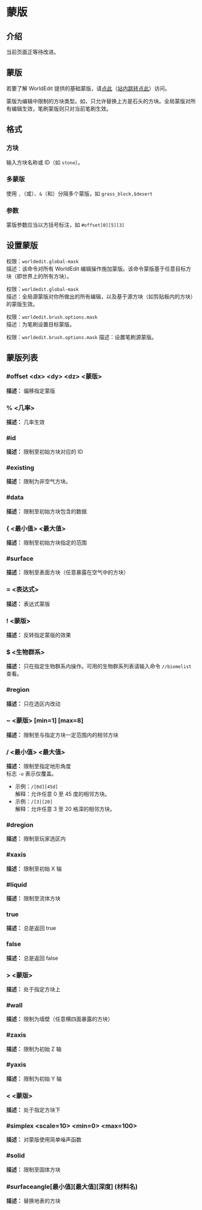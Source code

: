 # 蒙版

## 介绍

当前页面正等待改进。

## 蒙版

若要了解 WorldEdit 提供的基础蒙版，请[点此](https://worldedit.enginehub.org/en/latest/usage/general/masks/)（[站内跳转点此](/WorldEdit/index)）访问。

蒙版为编辑中限制的方块类型。如，只允许替换上方是石头的方块。全局蒙版对所有编辑生效，笔刷蒙版则只对当前笔刷生效。

## 格式

### 方块

输入方块名称或 ID（如 `stone`）。

### 多蒙版

使用 `,`（或）、`&`（和）分隔多个蒙版，如 `grass_block,$desert`

### 参数

蒙版参数应当以方括号标注，如 `#offset[0][5][3]`

## 设置蒙版

权限：`worldedit.global-mask`  
描述：该命令对所有 WorldEdit 编辑操作施加蒙版。该命令蒙版基于任意目标方块（即世界上的所有方块）。

权限：`worldedit.global-mask`  
描述：全局源蒙版对你所做出的所有编辑，以及基于源方块（如剪贴板内的方块）的蒙版生效。

权限：`worldedit.brush.options.mask`  
描述：为笔刷设置目标蒙版。

权限：`worldedit.brush.options.mask`
描述：设置笔刷源蒙版。

## 蒙版列表

### \#offset \<dx\> \<dy\> \<dz\> \<蒙版\>

**描述：** 偏移指定蒙版

### % \<几率\>

**描述：** 几率生效

### \#id

**描述：** 限制至初始方块对应的 ID

### \#existing

**描述：** 限制为非空气方块。

### \#data

**描述：** 限制至初始方块包含的数据

### { \<最小值\> \<最大值\>

**描述：** 限制至初始方块指定的范围

### \#surface

**描述：** 限制至表面方块（任意暴露在空气中的方块）

### = \<表达式\>

**描述：** 表达式蒙版

### ! \<蒙版\>

**描述：** 反转指定蒙版的效果

### $ \<生物群系\>

**描述：** 只在指定生物群系内操作。可用的生物群系列表请输入命令 `//biomelist` 查看。

### \#region

**描述：** 只在选区内改动

### ~ \<蒙版\> [min=1] [max=8]

**描述：** 限制至与指定方块一定范围内的相邻方块

### / \<最小值\> \<最大值\>

**描述：** 限制至指定地形角度  
标志 `-o` 表示仅覆盖。
* 示例：`/[0d][45d]`  
  解释：允许任意 0 至 45 度的相邻方块。
* 示例：`/[3][20]`  
  解释：允许任意 3 至 20 格深的相邻方块。

### \#dregion

**描述：** 限制至玩家选区内

### \#xaxis

**描述：** 限制至初始 X 轴

### \#liquid

**描述：** 限制至流体方块

### true

**描述：** 总是返回 true

### false

**描述：** 总是返回 false

### \> \<蒙版\>

**描述：** 处于指定方块上

### \#wall

**描述：** 限制为墙壁（任意横四面暴露的方块）

### \#zaxis

**描述：** 限制为初始 Z 轴

### \#yaxis

**描述：** 限制为初始 Y 轴

### \< \<蒙版\>

**描述：** 处于指定方块下

### \#simplex \<scale=10\> \<min=0\> \<max=100\>

**描述：** 对蒙版使用简单噪声函数

### \#solid

**描述：** 限制至固体方块

### \#surfaceangle[最小值][最大值][深度] (材料名)

**描述：** 替换地表的方块